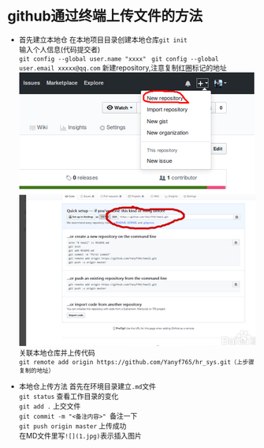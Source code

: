 # github通过终端上传文件的方法

* 首先建立本地仓
在本地项目目录创建本地仓库`git init`  
输入个人信息(代码提交者)  
`git config --global user.name "xxxx" `
`git config --global user.email xxxxx@qq.com`
新建repository,注意复制红圈标记的地址  
![](1.png)  
![](2.png)  
关联本地仓库并上传代码  
`git remote add origin https://github.com/Yanyf765/hr_sys.git（上步骤复制的地址）`

* 本地仓上传方法
首先在环境目录建立`.md`文件  
`git status` 查看工作目录的变化  
`git add .` 上交文件  
`git commit -m "<备注内容>" `备注一下  
`git push origin master` 上传成功  
在MD文件里写`![](1.jpg)`表示插入图片  
